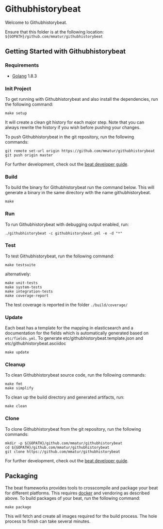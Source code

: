 # Githubhistorybeat

Welcome to Githubhistorybeat.

Ensure that this folder is at the following location:
`${GOPATH}/github.com/mmatur/githubhistorybeat`

## Getting Started with Githubhistorybeat

### Requirements

* [Golang](https://golang.org/dl/) 1.8.3

### Init Project
To get running with Githubhistorybeat and also install the
dependencies, run the following command:

```
make setup
```

It will create a clean git history for each major step. Note that you can always rewrite the history if you wish before pushing your changes.

To push Githubhistorybeat in the git repository, run the following commands:

```
git remote set-url origin https://github.com/mmatur/githubhistorybeat
git push origin master
```

For further development, check out the [beat developer guide](https://www.elastic.co/guide/en/beats/libbeat/current/new-beat.html).

### Build

To build the binary for Githubhistorybeat run the command below. This will generate a binary
in the same directory with the name githubhistorybeat.

```
make
```


### Run

To run Githubhistorybeat with debugging output enabled, run:

```
./githubhistorybeat -c githubhistorybeat.yml -e -d "*"
```


### Test

To test Githubhistorybeat, run the following command:

```
make testsuite
```

alternatively:
```
make unit-tests
make system-tests
make integration-tests
make coverage-report
```

The test coverage is reported in the folder `./build/coverage/`

### Update

Each beat has a template for the mapping in elasticsearch and a documentation for the fields
which is automatically generated based on `etc/fields.yml`.
To generate etc/githubhistorybeat.template.json and etc/githubhistorybeat.asciidoc

```
make update
```


### Cleanup

To clean  Githubhistorybeat source code, run the following commands:

```
make fmt
make simplify
```

To clean up the build directory and generated artifacts, run:

```
make clean
```


### Clone

To clone Githubhistorybeat from the git repository, run the following commands:

```
mkdir -p ${GOPATH}/github.com/mmatur/githubhistorybeat
cd ${GOPATH}/github.com/mmatur/githubhistorybeat
git clone https://github.com/mmatur/githubhistorybeat
```


For further development, check out the [beat developer guide](https://www.elastic.co/guide/en/beats/libbeat/current/new-beat.html).


## Packaging

The beat frameworks provides tools to crosscompile and package your beat for different platforms. This requires [docker](https://www.docker.com/) and vendoring as described above. To build packages of your beat, run the following command:

```
make package
```

This will fetch and create all images required for the build process. The hole process to finish can take several minutes.
